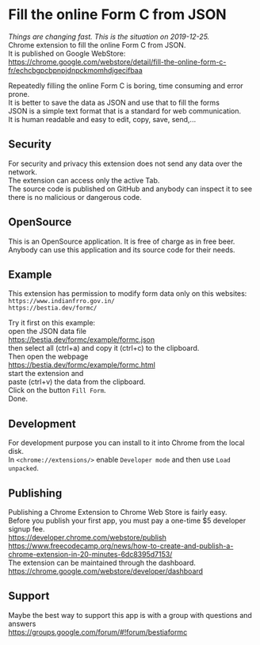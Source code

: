 # Fill the online Form C from JSON

*Things are changing fast. This is the situation on 2019-12-25.*  
Chrome extension to fill the online Form C from JSON.  
It is published on Google WebStore:  
<https://chrome.google.com/webstore/detail/fill-the-online-form-c-fr/echcbgpcbpnpjdnpckmomhdjgecifbaa>  

Repeatedly filling the online Form C is boring, time consuming and error prone.  
It is better to save the data as JSON and use that to fill the forms  
JSON is a simple text format that is a standard for web communication.  
It is human readable and easy to edit, copy, save, send,...  

## Security

For security and privacy this extension does not send any data over the network.  
The extension can access only the active Tab.  
The source code is published on GitHub and anybody can inspect it to see there is no malicious or dangerous code.  

## OpenSource

This is an OpenSource application. It is free of charge as in free beer.  
Anybody can use this application and its source code for their needs.  

## Example

This extension has permission to modify form data only on this websites:  
`https://www.indianfrro.gov.in/`  
`https://bestia.dev/formc/`  

Try it first on this example:  
open the JSON data file  
<https://bestia.dev/formc/example/formc.json>  
then select all (ctrl+a) and copy it (ctrl+c) to the clipboard.  
Then open the webpage  
<https://bestia.dev/formc/example/formc.html>  
start the extension and  
paste (ctrl+v) the data from the clipboard.  
Click on the button `Fill Form`.  
Done.  

## Development

For development purpose you can install to it into Chrome from the local disk.  
In `<chrome://extensions/>` enable `Developer mode` and then use `Load unpacked`.  

## Publishing

Publishing a Chrome Extension to Chrome Web Store is fairly easy.  
Before you publish your first app, you must pay a one-time $5 developer signup fee.  
<https://developer.chrome.com/webstore/publish>  
<https://www.freecodecamp.org/news/how-to-create-and-publish-a-chrome-extension-in-20-minutes-6dc8395d7153/>  
The extension can be maintained through the dashboard.  
<https://chrome.google.com/webstore/developer/dashboard>  

## Support
Maybe the best way to support this app is with a group with questions and answers  
<https://groups.google.com/forum/#!forum/bestiaformc>  
